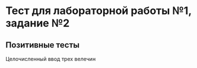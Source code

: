 #  Тест для лабораторной работы №1, задание №2

## Позитивные тесты
Целочисленный ввод трех велечин  